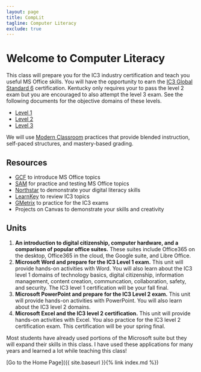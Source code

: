 ```yaml
---
layout: page
title: CompLit
tagline: Computer Literacy
exclude: true
---
```

# Welcome to Computer Literacy

This class will prepare you for the IC3 industry certification and teach you useful MS Office skills. You will have the opportunity to earn the [IC3 Global Standard 6](https://certiport.pearsonvue.com/Certifications/IC3/Digital-Literacy-Certification/Certify/IC3-Global-Standard-6) certification. Kentucky only requires your to pass the level 2 exam but you are encouraged to also attempt the level 3 exam. See the following documents for the objective domains of these levels.

- [Level 1](https://certiport.pearsonvue.com/fc/ic3/gs6/od/level-1)
- [Level 2](https://certiport.pearsonvue.com/fc/ic3/gs6/od/level-2)
- [Level 3](https://certiport.pearsonvue.com/fc/ic3/gs6/od/level-3)

We will use [Modern Classroom](https://www.modernclassrooms.org/) practices that provide blended instruction, self-paced structures, and mastery-based grading.

## Resources
* [GCF](https://edu.gcfglobal.org/en/topics/office/) to introduce MS Office topics
* [SAM](https://www.cengage.com/sam/) for practice and testing MS Office topics
* [Northstar](https://www.digitalliteracyassessment.org/) to demonstrate your digital literacy skills
* [LearnKey](https://educationsolutions.learnkey.com/certiport) to review IC3 topics
* [GMetrix](https://www.gmetrix.com/Products/Details/IC3-GS5-Full-Suite-Practice-Tests) to practice for the IC3 exams
* Projects on Canvas to demonstrate your skills and creativity

## Units
1. **An introduction to digital citizenship, computer hardware, and a comparison of popular office suites.** These suites include Office365 on the desktop, Office365 in the cloud, the Google suite, and Libre Office.
1. **Microsoft Word and prepare for the IC3 Level 1 exam.** This unit will provide hands-on activities with Word. You will also learn about the IC3 level 1 domains of technology basics, digital citizenship, information management, content creation, communcation, collaboration, safety, and security. The IC3 level 1 certification will be your fall final.
1. **Microsoft PowerPoint and prepare for the IC3 Level 2 exam.** This unit will provide hands-on activities with PowerPoint. You will also learn about the IC3 level 2 domains.
1. **Microsoft Excel and the IC3 level 2 certification.** This unit will provide hands-on activities with Excel. You also practice for the IC3 level 2 certification exam. This certification will be your spring final.

Most students have already used portions of the Microsoft suite but they will expand their skills in this class. I have used these applications for many years and learned a lot while teaching this class!

[Go to the Home Page]({{ site.baseurl }}{% link index.md %})
